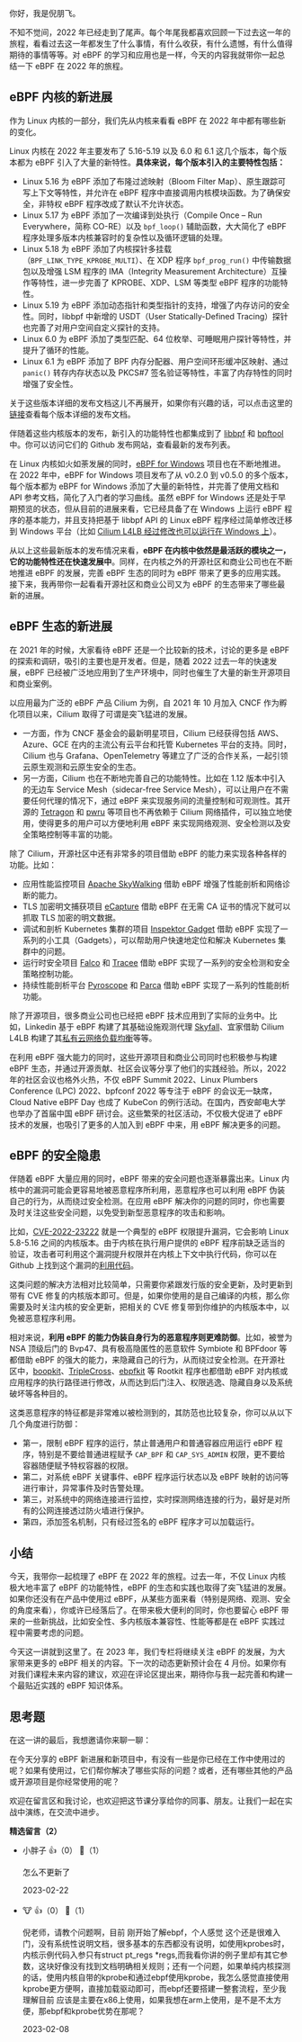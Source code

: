 你好，我是倪朋飞。

不知不觉间，2022 年已经走到了尾声。每个年尾我都喜欢回顾一下过去这一年的旅程，看看过去这一年都发生了什么事情，有什么收获，有什么遗憾，有什么值得期待的事情等等。对 eBPF 的学习和应用也是一样，今天的内容我就带你一起总结一下 eBPF 在 2022 年的旅程。

## eBPF 内核的新进展

作为 Linux 内核的一部分，我们先从内核来看看 eBPF 在 2022 年中都有哪些新的变化。

Linux 内核在 2022 年主要发布了 5.16-5.19 以及 6.0 和 6.1 这几个版本，每个版本都为 eBPF 引入了大量的新特性。**具体来说，每个版本引入的主要特性包括：**

- Linux 5.16 为 eBPF 添加了布隆过滤映射（Bloom Filter Map）、原生跟踪可写上下文等特性，并允许在 eBPF 程序中直接调用内核模块函数。为了确保安全，非特权 eBPF 程序改成了默认不允许状态。
- Linux 5.17 为 eBPF 添加了一次编译到处执行（Compile Once – Run Everywhere，简称 CO-RE）以及 `bpf_loop()` 辅助函数，大大简化了 eBPF 程序处理多版本内核兼容时的复杂性以及循环逻辑的处理。
- Linux 5.18 为 eBPF 添加了内核探针多挂载（`BPF_LINK_TYPE_KPROBE_MULTI`）、在 XDP 程序 `bpf_prog_run()` 中传输数据包以及增强 LSM 程序的 IMA（Integrity Measurement Architecture）互操作等特性，进一步完善了 KPROBE、XDP、LSM 等类型 eBPF 程序的功能特性。
- Linux 5.19 为 eBPF 添加动态指针和类型指针的支持，增强了内存访问的安全性。同时，libbpf 中新增的 USDT（User Statically-Defined Tracing）探针也完善了对用户空间自定义探针的支持。
- Linux 6.0 为 eBPF 添加了类型匹配、64 位枚举、可睡眠用户探针等特性，并提升了循环的性能。
- Linux 6.1 为 eBPF 添加了 BPF 内存分配器、用户空间环形缓冲区映射、通过 `panic()` 转存内存状态以及 PKCS#7 签名验证等特性，丰富了内存特性的同时增强了安全性。

关于这些版本详细的发布文档这儿不再展开，如果你有兴趣的话，可以点击这里的[链接](https://kernelnewbies.org/LinuxVersions)查看每个版本详细的发布文档。

伴随着这些内核版本的发布，新引入的功能特性也都集成到了 [libbpf](https://github.com/libbpf/libbpf) 和 [bpftool](https://github.com/libbpf/bpftool/) 中。你可以访问它们的 Github 发布网站，查看最新的发布列表。

在 Linux 内核如火如荼发展的同时，[eBPF for Windows](https://github.com/microsoft/ebpf-for-windows) 项目也在不断地推进。在 2022 年中，eBPF for Windows 项目发布了从 v0.2.0 到 v0.5.0 的多个版本，每个版本都为 eBPF for Windows 添加了大量的新特性，并完善了使用文档和 API 参考文档，简化了入门者的学习曲线。虽然 eBPF for Windows 还是处于早期预览的状态，但从目前的进展来看，它已经具备了在 Windows 上运行 eBPF 程序的基本能力，并且支持把基于 libbpf API 的 Linux eBPF 程序经过简单修改迁移到 Windows 平台（比如 [Cilium L4LB 经过修改也可以运行在 Windows 上](https://cloudblogs.microsoft.com/opensource/2022/02/22/getting-linux-based-ebpf-programs-to-run-with-ebpf-for-windows/)）。

从以上这些最新版本的发布情况来看，**eBPF 在内核中依然是最活跃的模块之一，它的功能特性还在快速发展中**。同样，在内核之外的开源社区和商业公司也在不断地推进 eBPF 的发展，完善 eBPF 生态的同时为 eBPF 带来了更多的应用实践。接下来，我再带你一起看看开源社区和商业公司又为 eBPF 的生态带来了哪些最新的进展。

## eBPF 生态的新进展

在 2021 年的时候，大家看待 eBPF 还是一个比较新的技术，讨论的更多是 eBPF 的探索和调研，吸引的主要也是开发者。但是，随着 2022 过去一年的快速发展，eBPF 已经被广泛地应用到了生产环境中，同时也催生了大量的新生开源项目和商业案例。

以应用最为广泛的 eBPF 产品 Cilium 为例，自 2021 年 10 月加入 CNCF 作为孵化项目以来，Cilium 取得了可谓是突飞猛进的发展。

- 一方面，作为 CNCF 基金会的最新明星项目，Cilium 已经获得包括 AWS、Azure、GCE 在内的主流公有云平台和托管 Kubernetes 平台的支持。同时，Cilium 也与 Grafana、OpenTelemetry 等建立了广泛的合作关系，一起引领云原生观测和云原生安全的生态。
- 另一方面，Cilium 也在不断地完善自己的功能特性。比如在 1.12 版本中引入的无边车 Service Mesh（sidecar-free Service Mesh），可以让用户在不需要任何代理的情况下，通过 eBPF 来实现服务间的流量控制和可观测性。其开源的 [Tetragon](https://github.com/cilium/tetragon) 和 [pwru](https://github.com/cilium/pwru) 等项目也不再依赖于 Cilium 网络插件，可以独立地使用，使得更多的用户可以方便地利用 eBPF 来实现网络观测、安全检测以及安全策略控制等丰富的功能。

除了 Cilium，开源社区中还有非常多的项目借助 eBPF 的能力来实现各种各样的功能。比如：

- 应用性能监控项目 [Apache SkyWalking](https://github.com/apache/skywalking-rover) 借助 eBPF 增强了性能剖析和网络诊断的能力。
- TLS 加密明文捕获项目 [eCapture](https://github.com/gojue/ecapture) 借助 eBPF 在无需 CA 证书的情况下就可以抓取 TLS 加密的明文数据。
- 调试和剖析 Kubernetes 集群的项目 [Inspektor Gadget](https://github.com/inspektor-gadget/inspektor-gadget) 借助 eBPF 实现了一系列的小工具（Gadgets），可以帮助用户快速地定位和解决 Kubernetes 集群中的问题。
- 运行时安全项目 [Falco](https://github.com/falcosecurity/falco) 和 [Tracee](https://github.com/aquasecurity/tracee) 借助 eBPF 实现了一系列的安全检测和安全策略控制功能。
- 持续性能剖析平台 [Pyroscope](https://github.com/pyroscope-io/pyroscope) 和 [Parca](https://github.com/parca-dev/parca) 借助 eBPF 实现了一系列的性能剖析功能。

除了开源项目，很多商业公司也已经把 eBPF 技术应用到了实际的业务中。比如，Linkedin 基于 eBPF 构建了其基础设施观测代理 [Skyfall](https://engineering.linkedin.com/blog/2022/skyfall--ebpf-agent-for-infrastructure-observability)、宜家借助 Cilium L4LB 构建了其[私有云网络负载均衡](https://www.youtube.com/watch?v=sg-F_R-ZVNc)等等。

在利用 eBPF 强大能力的同时，这些开源项目和商业公司同时也积极参与构建 eBPF 生态，并通过开源贡献、社区会议等分享了他们的实践经验。所以，2022 年的社区会议也格外火热，不仅 eBPF Summit 2022、Linux Plumbers Conference (LPC) 2022、bpfconf 2022 等专注于 eBPF 的会议无一缺席，Cloud Native eBPF Day 也成了 KubeCon 的例行活动。在国内，西安邮电大学也举办了首届中国 eBPF 研讨会。这些繁荣的社区活动，不仅极大促进了 eBPF 技术的发展，也吸引了更多的人加入到 eBPF 中来，用 eBPF 解决更多的问题。

## eBPF 的安全隐患

伴随着 eBPF 大量应用的同时，eBPF 带来的安全问题也逐渐暴露出来。Linux 内核中的漏洞可能会更容易地被恶意程序所利用，恶意程序也可以利用 eBPF 伪装自己的行为，从而绕过安全检测。在应用 eBPF 解决你的问题的同时，你也需要及时关注这些安全问题，以免受到新型恶意程序的攻击和影响。

比如，[CVE-2022-23222](https://www.cvedetails.com/cve/CVE-2022-23222/) 就是一个典型的 eBPF 权限提升漏洞，它会影响 Linux 5.8-5.16 之间的内核版本。由于内核在执行用户提供的 eBPF 程序前缺乏适当的验证，攻击者可利用这个漏洞提升权限并在内核上下文中执行代码，你可以在 Github 上找到这个漏洞的[利用代码](https://github.com/tr3ee/CVE-2022-23222)。

这类问题的解决方法相对比较简单，只需要你紧跟发行版的安全更新，及时更新到带有 CVE 修复的内核版本即可。但是，如果你使用的是自己编译的内核，那么你需要及时关注内核的安全更新，把相关的 CVE 修复带到你维护的内核版本中，以免被恶意程序利用。

相对来说，**利用 eBPF 的能力伪装自身行为的恶意程序则更难防御**。比如，被誉为 NSA 顶级后门的 Bvp47、具有极高隐匿性的恶意软件 Symbiote 和 BPFdoor 等都借助 eBPF 的强大的能力，来隐藏自己的行为，从而绕过安全检测。在开源社区中，[boopkit](https://github.com/krisnova/boopkit)、[TripleCross](https://github.com/h3xduck/TripleCross)、[ebpfkit](https://github.com/Gui774ume/ebpfkit) 等 Rootkit 程序也都借助 eBPF 对内核或应用程序的执行路径进行修改，从而达到后门注入、权限逃逸、隐藏自身以及系统破坏等各种目的。

这类恶意程序的特征都是非常难以被检测到的，其防范也比较复杂，你可以从以下几个角度进行防御：

- 第一，限制 eBPF 程序的运行，禁止普通用户和普通容器应用运行 eBPF 程序，特别是不要给普通进程赋予 `CAP_BPF` 和 `CAP_SYS_ADMIN` 权限，更不要给容器随便赋予特权容器的权限。
- 第二，对系统 eBPF 关键事件、eBPF 程序运行状态以及 eBPF 映射的访问等进行审计，异常事件及时告警处理。
- 第三，对系统中的网络连接进行监控，实时探测网络连接的行为，最好是对所有的公网连接透过防火墙进行保护。
- 第四，添加签名机制，只有经过签名的 eBPF 程序才可以加载运行。

## 小结

今天，我带你一起梳理了 eBPF 在 2022 年的旅程。过去一年，不仅 Linux 内核极大地丰富了 eBPF 的功能特性，eBPF 的生态和实践也取得了突飞猛进的发展。如果你还没有在产品中使用过 eBPF，从某些方面来看（特别是网络、观测、安全的角度来看），你或许已经落后了。在带来极大便利的同时，你也要留心 eBPF 带来的一些新挑战，比如安全性、多内核版本兼容性、性能等都是在 eBPF 实践过程中需要考虑的问题。

今天这一讲就到这里了。在 2023 年，我们专栏将继续关注 eBPF 的发展，为大家带来更多的 eBPF 相关的内容。下一次的动态更新预计会在 4 月份。如果你有对我们课程未来内容的建议，欢迎在评论区提出来，期待你与我一起完善和构建一个最贴近实践的 eBPF 知识体系。

## 思考题

在这一讲的最后，我想邀请你来聊一聊：

在今天分享的 eBPF 新进展和新项目中，有没有一些是你已经在工作中使用过的呢？如果有使用过，它们帮你解决了哪些实际的问题？或者，还有哪些其他的产品或开源项目是你经常使用的呢？

欢迎在留言区和我讨论，也欢迎把这节课分享给你的同事、朋友。让我们一起在实战中演练，在交流中进步。
<div><strong>精选留言（2）</strong></div><ul>
<li><span>小胖子</span> 👍（0） 💬（1）<p>怎么不更新了</p>2023-02-22</li><br/><li><span>🐮</span> 👍（0） 💬（1）<p>倪老师，请教个问题啊，目前 刚开始了解ebpf，个人感觉 这个还是很难入门，没有系统性说明文档，很多基本的东西都没有说明，如使用kprobes时，内核示例代码入参只有struct pt_regs *regs,而我看你讲的例子里却有其它参数，这块好像没有找到文档明确相关规则；还有一个问题，如果单纯内核探测的话，使用内核自带的kprobe和通过ebpf使用kprobe，我怎么感觉直接使用kprobe更方便啊，直接加载驱动即可，而ebpf还要搭建一整套流程，至少我理解目前 应该是主要在x86上使用，如果我想在arm上使用，是不是不太方便，那ebpf和kprobe优势在那呢？</p>2023-02-08</li><br/>
</ul>